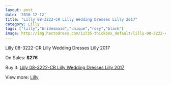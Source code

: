 ```yaml
---
layout: post
date: '2016-12-12'
title: "Lilly 08-3222-CR Lilly Wedding Dresses Lilly 2017"
category: Lilly
tags: ["lilly","bridesmaid","unique","rosy","black"]
image: http://img.hectodress.com/11735-thickbox_default/lilly-08-3222-cr-lilly-wedding-dresses-lilly-2013.jpg
---
```

Lilly 08-3222-CR Lilly Wedding Dresses Lilly 2017

On Sales: **$276**
<a href="https://www.hectodress.com/lilly/5774-lilly-08-3222-cr-lilly-wedding-dresses-lilly-2013.html"><amp-img layout="responsive" width="600" height="600" src="//img.hectodress.com/11735-thickbox_default/lilly-08-3222-cr-lilly-wedding-dresses-lilly-2013.jpg" alt="Lilly 08-3222-CR Lilly Wedding Dresses Lilly 2017 0" /></a>
<a href="https://www.hectodress.com/lilly/5774-lilly-08-3222-cr-lilly-wedding-dresses-lilly-2013.html"><amp-img layout="responsive" width="600" height="600" src="//img.hectodress.com/11736-thickbox_default/lilly-08-3222-cr-lilly-wedding-dresses-lilly-2013.jpg" alt="Lilly 08-3222-CR Lilly Wedding Dresses Lilly 2017 1" /></a>

Buy it: [Lilly 08-3222-CR Lilly Wedding Dresses Lilly 2017](https://www.hectodress.com/lilly/5774-lilly-08-3222-cr-lilly-wedding-dresses-lilly-2013.html "Lilly 08-3222-CR Lilly Wedding Dresses Lilly 2017")

View more: [Lilly](https://www.hectodress.com/99-lilly "Lilly")